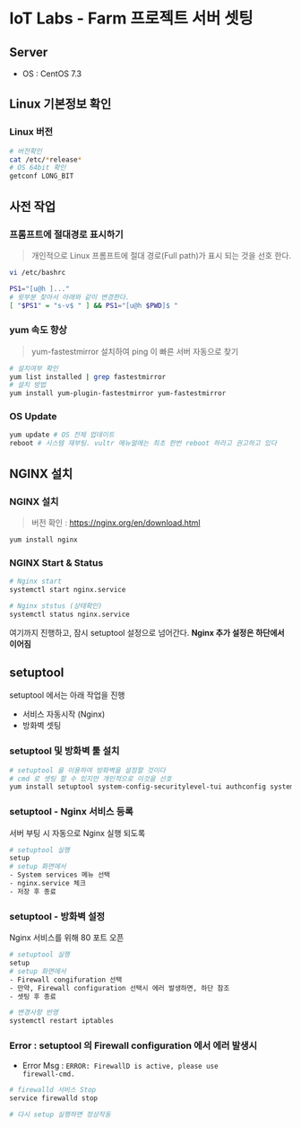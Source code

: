 # IoT Labs - Farm 프로젝트 서버 셋팅

## Server
- OS : CentOS 7.3

## Linux 기본정보 확인

### Linux 버전
```sh
# 버전확인
cat /etc/*release*
# OS 64bit 확인
getconf LONG_BIT
```

## 사전 작업
### 프롬프트에 절대경로 표시하기

> 개인적으로 Linux 프롬프트에 절대 경로(Full path)가 표시 되는 것을 선호 한다.

```sh
vi /etc/bashrc

PS1="[u@h ]..."
# 윗부분 찾아서 아래와 같이 변경한다.
[ "$PS1" = "s-v$ " ] && PS1="[u@h $PWD]$ "
```
### yum 속도 향상
> yum-fastestmirror 설치하여 ping 이 빠른 서버 자동으로 찾기

```sh
# 설치여부 확인
yum list installed | grep fastestmirror
# 설치 방법
yum install yum-plugin-fastestmirror yum-fastestmirror
```

### OS Update
```sh
yum update # OS 전체 업데이트
reboot # 시스템 재부팅. vultr 메뉴얼에는 최초 한번 reboot 하라고 권고하고 있다
```

## NGINX 설치

### NGINX 설치

> 버전 확인 : https://nginx.org/en/download.html
```sh
yum install nginx
```

### NGINX Start & Status
```sh
# Nginx start
systemctl start nginx.service

# Nginx ststus (상태확인)
systemctl status nginx.service
```

여기까지 진행하고, 잠시 setuptool 설정으로 넘어간다.
**Nginx 추가 설정은 하단에서 이어짐**

## setuptool
setuptool 에서는 아래 작업을 진행
- 서비스 자동시작 (Nginx)
- 방화벽 셋팅

### setuptool 및 방화벽 툴 설치
```sh
# setuptool 을 이용하여 방화벽을 설정할 것이다
# cmd 로 셋팅 할 수 있지만 개인적으로 이것을 선호
yum install setuptool system-config-securitylevel-tui authconfig system-config-network-tui ntsysv
```

### setuptool - Nginx 서비스 등록
서버 부팅 시 자동으로 Nginx 실행 되도록
```sh
# setuptool 실행
setup
# setup 화면에서
- System services 메뉴 선택
- nginx.service 체크
- 저장 후 종료
```

### setuptool - 방화벽 설정
Nginx 서비스를 위해 80 포트 오픈
```sh
# setuptool 실행
setup
# setup 화면에서
- Firewall congifuration 선택
- 만약, Firewall configuration 선택시 에러 발생하면, 하단 참조
- 셋팅 후 종료

# 변경사항 반영
systemctl restart iptables
```
### Error : setuptool 의 Firewall configuration 에서 에러 발생시

- Error Msg : <code>ERROR: FirewallD is active, please use firewall-cmd.</code>

```sh
# firewalld 서비스 Stop
service firewalld stop

# 다시 setup 실행하면 정상작동
```
